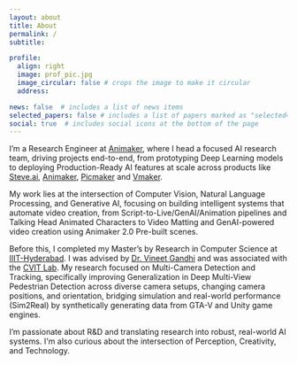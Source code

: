 ```yaml
---
layout: about
title: About
permalink: /
subtitle: 

profile:
  align: right
  image: prof_pic.jpg
  image_circular: false # crops the image to make it circular
  address: 

news: false  # includes a list of news items
selected_papers: false # includes a list of papers marked as "selected={true}"
social: true  # includes social icons at the bottom of the page
---
```

I’m a Research Engineer at [Animaker](https://www.animaker.com/), where I head a focused AI research team, driving projects end-to-end, from prototyping Deep Learning models to deploying Production-Ready AI features at scale across products like [Steve.ai](https://www.steve.ai/), [Animaker](https://www.animaker.com/), [Picmaker](https://www.picmaker.com/) and [Vmaker](https://www.vmaker.com/). 

My work lies at the intersection of Computer Vision, Natural Language Processing, and Generative AI, focusing on building intelligent systems that automate video creation, from Script-to-Live/GenAI/Animation pipelines and Talking Head Animated Characters to Video Matting and GenAI-powered video creation using Animaker 2.0 Pre-built scenes.

Before this, I completed my Master’s by Research in Computer Science at [IIIT-Hyderabad](https://www.iiit.ac.in/). I was advised by [Dr. Vineet Gandhi](https://www.iiit.ac.in/faculty/vineet-gandhi/) and was associated with the [CVIT Lab](https://cvit.iiit.ac.in/). My research focused on Multi-Camera Detection and Tracking, specifically improving Generalization in Deep Multi-View Pedestrian Detection across diverse camera setups, changing camera positions, and orientation, bridging simulation and real-world performance (Sim2Real) by synthetically generating data from GTA-V and Unity game engines.

I’m passionate about R&D and translating research into robust, real-world AI systems. I'm also curious about the intersection of Perception, Creativity, and Technology.
